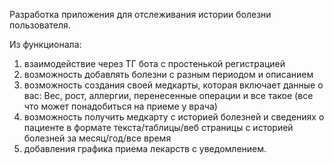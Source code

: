 Разработка приложения для отслеживания истории болезни пользователя.

Из функционала:
1) взаимодействие через ТГ бота с простенькой регистрацией
2) возможность добавлять болезни с разным периодом и описанием
3) возможность создания своей медкарты, которая включает данные о вас:
Вес, рост, аллергии, перенесенные операции и все такое (все что может понадобиться на приеме у врача)
4) возможность получить медкарту с историей болезней и сведениях о пациенте в формате текста/таблицы/веб страницы с историей болезней за месяц/год/все время
5) добавления графика приема лекарств с уведомлением.